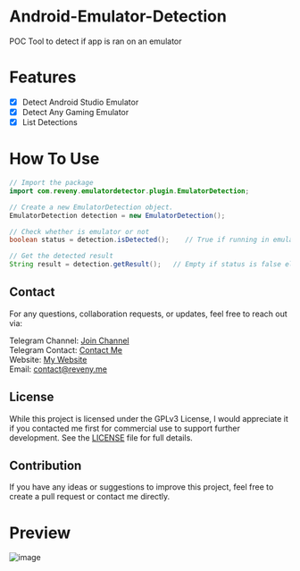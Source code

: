 # Android-Emulator-Detection
POC Tool to detect if app is ran on an emulator

# Features
- [x] Detect Android Studio Emulator
- [x] Detect Any Gaming Emulator
- [x] List Detections

# How To Use

```Java
// Import the package
import com.reveny.emulatordetector.plugin.EmulatorDetection;

// Create a new EmulatorDetection object.
EmulatorDetection detection = new EmulatorDetection();

// Check whether is emulator or not
boolean status = detection.isDetected();    // True if running in emulator else false

// Get the detected result
String result = detection.getResult();   // Empty if status is false else gives all the detections
```

## Contact
For any questions, collaboration requests, or updates, feel free to reach out via:

Telegram Channel: [Join Channel](https://t.me/reveny1) <br>
Telegram Contact: [Contact Me](https://t.me/revenyy) <br>
Website: [My Website](https://reveny.me) <br>
Email: [contact@reveny.me](mailto:contact@reveny.me) <br>

## License
While this project is licensed under the GPLv3 License, 
I would appreciate it if you contacted me first for commercial use to support further development. 
See the [LICENSE](LICENSE) file for full details.

## Contribution
If you have any ideas or suggestions to improve this project, feel free to create a pull request or contact me directly.

# Preview
![image](https://github.com/reveny/Android-Emulator-Detection/blob/main/preview.png)
